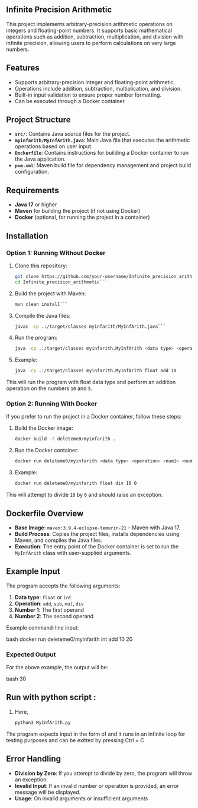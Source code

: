 ## Infinite Precision Arithmetic

This project implements arbitrary-precision arithmetic operations on integers and floating-point numbers. It supports basic mathematical operations such as addition, subtraction, multiplication, and division with infinite precision, allowing users to perform calculations on very large numbers.

## Features
- Supports arbitrary-precision integer and floating-point arithmetic.
- Operations include addition, subtraction, multiplication, and division.
- Built-in input validation to ensure proper number formatting.
- Can be executed through a Docker container.

## Project Structure
- **`src/`**: Contains Java source files for the project.
- **`myinfarith/MyInfArith.java`**: Main Java file that executes the arithmetic operations based on user input.
- **`Dockerfile`**: Contains instructions for building a Docker container to run the Java application.
- **`pom.xml`**: Maven build file for dependency management and project build configuration.

## Requirements
- **Java 17** or higher
- **Maven** for building the project (if not using Docker)
- **Docker** (optional, for running the project in a container)

## Installation

### Option 1: Running Without Docker

1. Clone this repository:

    ```bash
    git clone https://github.com/your-username/Infinite_precision_arithmetic.git
    cd Infinite_precision_arithmetic```
    

2. Build the project with Maven:

    ```bash
    mvn clean install```
    

3. Compile the Java files:

    ```bash
    javac -cp .:/target/classes myinfarith/MyInfArith.java```
    

4. Run the program:

    ```bash
    java -cp .:/target/classes myinfarith.MyInfArith <data type> <operation> <num1> <num2> ```
    

5. Example:
    
    ```bash
    java -cp .:/target/classes myinfarith.MyInfArith float add 10 
    ```

This will run the program with float data type and perform an addition operation on the numbers `10` and `5`.

### Option 2: Running With Docker

If you prefer to run the project in a Docker container, follow these steps:

1. Build the Docker image:

    ```bash
    docker build -t deleteme0/myinfarith .
    

2. Run the Docker container:

    ```bash
    docker run deleteme0/myinfarith <data type> <operation> <num1> <num2>
    

3. Example:

    ```bash
    docker run deleteme0/myinfarith float div 10 0
    

This will attempt to divide `10` by `0` and should raise an exception.

## Dockerfile Overview

- **Base Image**: `maven:3.9.4-eclipse-temurin-21` – Maven with Java 17.
- **Build Process**: Copies the project files, installs dependencies using Maven, and compiles the Java files.
- **Execution**: The entry point of the Docker container is set to run the `MyInfArith` class with user-supplied arguments.

## Example Input

The program accepts the following arguments:

1. **Data type**: `float` or `int`
2. **Operation**: `add`, `sub`, `mul`, `div`
3. **Number 1**: The first operand
4. **Number 2**: The second operand

Example command-line input:

bash
docker run deleteme0/myinfarith int add 10 20


### Expected Output

For the above example, the output will be:

bash
30

## Run with python script :
1. Here, 
    ```bash 
    python3 MyInfArith.py

The program expects input in the form of <DataType> <operation> <x> <y>
and it runs in an infinite loop for testing purposes and can be exitted by pressing Ctrl + C


## Error Handling

- **Division by Zero**: If you attempt to divide by zero, the program will throw an exception.
- **Invalid Input**: If an invalid number or operation is provided, an error message will be displayed.
- **Usage**: On invalid arguments or insufficient arguments 
